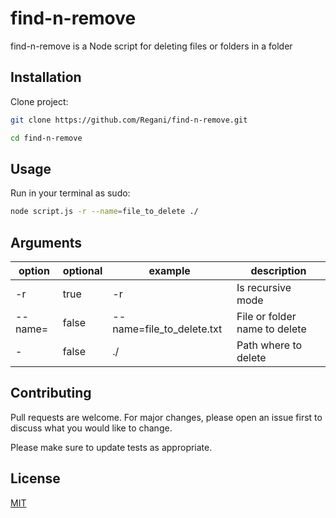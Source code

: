 # find-n-remove

find-n-remove is a Node script for deleting files or folders in a folder

## Installation

Clone project:

```bash
git clone https://github.com/Regani/find-n-remove.git

cd find-n-remove
```

## Usage

Run in your terminal as sudo:

```bash
node script.js -r --name=file_to_delete ./
```

## Arguments

| option  | optional | example                   | description                   |
|---------|----------|---------------------------|-------------------------------|
| -r      | true     | -r                        | Is recursive mode             |
| --name= | false    | --name=file_to_delete.txt | File or folder name to delete |
| -       | false    | ./                        | Path where to delete          | 

## Contributing
Pull requests are welcome. For major changes, please open an issue first to discuss what you would like to change.

Please make sure to update tests as appropriate.

## License
[MIT](https://choosealicense.com/licenses/mit/)